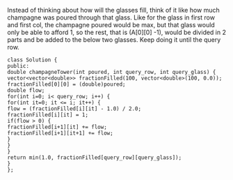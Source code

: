 Instead of thinking about how will the glasses fill, think of it like how much champagne was poured through that glass. Like for the glass in first row and first col, the champagne poured would be max, but that glass would only be able to afford 1, so the rest, that is (A[0][0] -1), would be divided in 2 parts and be added to the below two glasses.
Keep doing it until the query row.
​
```
class Solution {
public:
double champagneTower(int poured, int query_row, int query_glass) {
vector<vector<double>> fractionFilled(100, vector<double>(100, 0.0));
fractionFilled[0][0] = (double)poured;
double flow;
for(int i=0; i< query_row; i++) {
for(int it=0; it <= i; it++) {
flow = (fractionFilled[i][it] - 1.0) / 2.0;
fractionFilled[i][it] = 1;
if(flow > 0) {
fractionFilled[i+1][it] += flow;
fractionFilled[i+1][it+1] += flow;
}
}
}
return min(1.0, fractionFilled[query_row][query_glass]);
}
};
```
​
